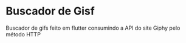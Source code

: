 # Buscador de Gisf

Buscador de gifs feito em flutter consumindo a API do site Giphy pelo método HTTP
